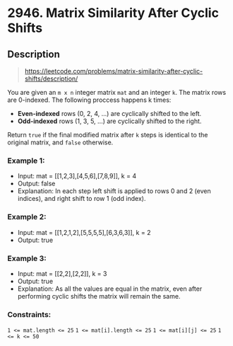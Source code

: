 # 2946. Matrix Similarity After Cyclic Shifts

## Description
> https://leetcode.com/problems/matrix-similarity-after-cyclic-shifts/description/

You are given an `m x n` integer matrix `mat` and an integer `k`. The matrix rows are 0-indexed.
The following proccess happens k times:
- **Even-indexed** rows (0, 2, 4, ...) are cyclically shifted to the left.
- **Odd-indexed** rows (1, 3, 5, ...) are cyclically shifted to the right.

Return `true` if the final modified matrix after `k` steps is identical to the original matrix, and `false` otherwise.

### Example 1:
- Input: mat = [[1,2,3],[4,5,6],[7,8,9]], k = 4
- Output: false
- Explanation: In each step left shift is applied to rows 0 and 2 (even indices), and right shift to row 1 (odd index).

### Example 2:
- Input: mat = [[1,2,1,2],[5,5,5,5],[6,3,6,3]], k = 2
- Output: true

### Example 3:
- Input: mat = [[2,2],[2,2]], k = 3
- Output: true
- Explanation: As all the values are equal in the matrix, even after performing cyclic shifts the matrix will remain the same.

### Constraints:
`1 <= mat.length <= 25`
`1 <= mat[i].length <= 25`
`1 <= mat[i][j] <= 25`
`1 <= k <= 50`